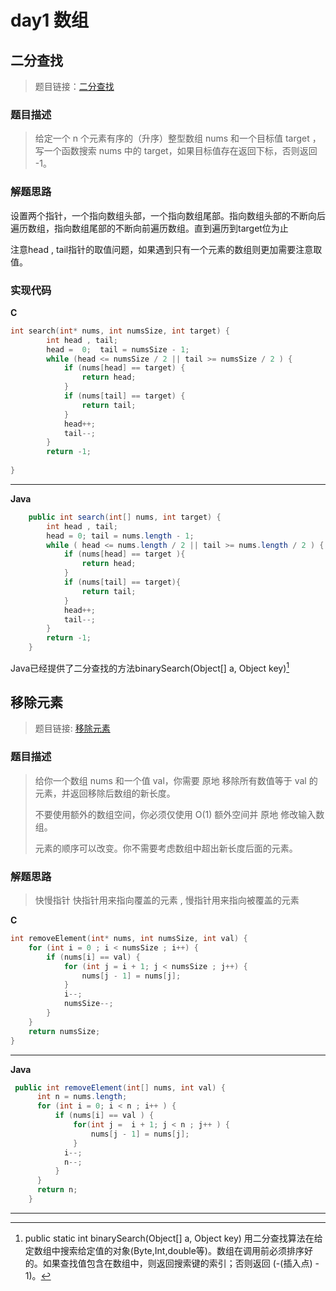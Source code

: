 # day1 数组

## 二分查找

> 题目链接：[二分查找](https://leetcode.cn/problems/binary-search/description/)

###  题目描述

> 给定一个 n 个元素有序的（升序）整型数组 nums 和一个目标值 target  ，写一个函数搜索 nums 中的 target，如果目标值存在返回下标，否则返回 -1。



### 解题思路

设置两个指针，一个指向数组头部，一个指向数组尾部。指向数组头部的不断向后遍历数组，指向数组尾部的不断向前遍历数组。直到遍历到target位为止

注意head , tail指针的取值问题，如果遇到只有一个元素的数组则更加需要注意取值。

### 实现代码

**C**

```` c
int search(int* nums, int numsSize, int target) {
        int head , tail;
        head =  0;  tail = numsSize - 1;
        while (head <= numsSize / 2 || tail >= numsSize / 2 ) {
            if (nums[head] == target) {
                return head;
            }
            if (nums[tail] == target) {
                return tail;
            }
            head++;
            tail--;
        }
        return -1;
    
}
````

***

**Java**

````java
    public int search(int[] nums, int target) {
        int head , tail;
        head = 0; tail = nums.length - 1;
        while ( head <= nums.length / 2 || tail >= nums.length / 2 ) {
            if (nums[head] == target ){
                return head;
            }
            if (nums[tail] == target){
                return tail;
            }
            head++;
            tail--;
        }
        return -1;
    }
````

Java已经提供了二分查找的方法binarySearch(Object[] a, Object key)[^1]



## 移除元素

> 题目链接: [移除元素](https://leetcode.cn/problems/remove-element/description/)

### 题目描述

> 给你一个数组 nums 和一个值 val，你需要 原地 移除所有数值等于 val 的元素，并返回移除后数组的新长度。
>
> 不要使用额外的数组空间，你必须仅使用 O(1) 额外空间并 原地 修改输入数组。
>
> 元素的顺序可以改变。你不需要考虑数组中超出新长度后面的元素。



### 解题思路

> 快慢指针 快指针用来指向覆盖的元素 , 慢指针用来指向被覆盖的元素



**C**

````c
int removeElement(int* nums, int numsSize, int val) {
    for (int i = 0 ; i < numsSize ; i++) {
        if (nums[i] == val) {
            for (int j = i + 1; j < numsSize ; j++) {
                nums[j - 1] = nums[j];
            }
            i--;
            numsSize--;
        }
    }
    return numsSize;
}
````



***

**Java**

````java
 public int removeElement(int[] nums, int val) {
      int n = nums.length;
      for (int i = 0; i < n ; i++ ) {
          if (nums[i] == val ) {
              for(int j =  i + 1; j < n ; j++ ) {
                  nums[j - 1] = nums[j];
              }
            i--;
            n--;
          }
      }
      return n;
    }
````















***



[^1]:  public static int binarySearch(Object[] a, Object key)
用二分查找算法在给定数组中搜索给定值的对象(Byte,Int,double等)。数组在调用前必须排序好的。如果查找值包含在数组中，则返回搜索键的索引；否则返回 (-(插入点) - 1)。
